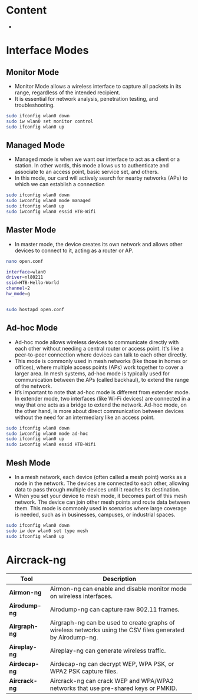 # Content
- []()

# Interface Modes

## Monitor Mode
- Monitor Mode allows a wireless interface to capture all packets in its range, regardless of the intended recipient.
- It is essential for network analysis, penetration testing, and troubleshooting.
```bash
sudo ifconfig wlan0 down
sudo iw wlan0 set monitor control
sudo ifconfig wlan0 up
```

## Managed Mode
- Managed mode is when we want our interface to act as a client or a station. In other words, this mode allows us to authenticate and associate to an access point, basic service set, and others. 
- In this mode, our card will actively search for nearby networks (APs) to which we can establish a connection
```bash
sudo ifconfig wlan0 down
sudo iwconfig wlan0 mode managed
sudo ifconfig wlan0 up
sudo iwconfig wlan0 essid HTB-Wifi
```
## Master Mode
- In master mode, the device creates its own network and allows other devices to connect to it, acting as a router or AP.
```bash
nano open.conf

interface=wlan0
driver=nl80211
ssid=HTB-Hello-World
channel=2
hw_mode=g


sudo hostapd open.conf
```

## Ad-hoc Mode
- Ad-hoc mode allows wireless devices to communicate directly with each other without needing a central router or access point. It's like a peer-to-peer connection where devices can talk to each other directly.
- This mode is commonly used in mesh networks (like those in homes or offices), where multiple access points (APs) work together to cover a larger area. In mesh systems, ad-hoc mode is typically used for communication between the APs (called backhaul), to extend the range of the network.
- It’s important to note that ad-hoc mode is different from extender mode. In extender mode, two interfaces (like Wi-Fi devices) are connected in a way that one acts as a bridge to extend the network. Ad-hoc mode, on the other hand, is more about direct communication between devices without the need for an intermediary like an access point.

```bash
sudo ifconfig wlan0 down
sudo iwconfig wlan0 mode ad-hoc
sudo ifconfig wlan0 up
sudo iwconfig wlan0 essid HTB-Wifi
```

## Mesh Mode

- In a mesh network, each device (often called a mesh point) works as a node in the network. The devices are connected to each other, allowing data to pass through multiple devices until it reaches its destination.
- When you set your device to mesh mode, it becomes part of this mesh network. The device can join other mesh points and route data between them. This mode is commonly used in scenarios where large coverage is needed, such as in businesses, campuses, or industrial spaces.
```bash
sudo ifconfig wlan0 down
sudo iw dev wlan0 set type mesh
sudo ifconfig wlan0 up
```


# Aircrack-ng
| Tool        | Description                                                      |
|-------------|------------------------------------------------------------------|
| **Airmon-ng** | Airmon-ng can enable and disable monitor mode on wireless interfaces. |
| **Airodump-ng** | Airodump-ng can capture raw 802.11 frames.                       |
| **Airgraph-ng** | Airgraph-ng can be used to create graphs of wireless networks using the CSV files generated by Airodump-ng. |
| **Aireplay-ng** | Aireplay-ng can generate wireless traffic.                        |
| **Airdecap-ng** | Airdecap-ng can decrypt WEP, WPA PSK, or WPA2 PSK capture files. |
| **Aircrack-ng** | Aircrack-ng can crack WEP and WPA/WPA2 networks that use pre-shared keys or PMKID. |

